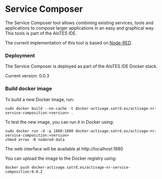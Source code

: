 # Service Composer
The Service Composer tool allows combining existing services, tools and applications to compose larger applications in an easy and graphical way. This tools is part of the AIoTES IDE.


The current implementation of this tool is based on [Node-RED](https://nodered.org/).



### Deployment

The Service Composer is deployed as part of the AIoTES IDE Docker stack.

Current version: 0.0.3



### Build docker image

To build a new Docker image, run:

`sudo docker build --no-cache -t docker-activage.satrd.es/activage-nr-service-composition:<version> .`


To test the new image, you can run it in Docker using:
```
sudo docker run -d -p 1880:1880 docker-activage.satrd.es/activage-nr-service-composition:<version>
chmod a+rwx -R nodered-data
```

The web interface will be available at http://localhost:1880


You can upload the image to the Docker registry using:

`docker push docker-activage.satrd.es/activage-nr-service-composition:0.0.2`

